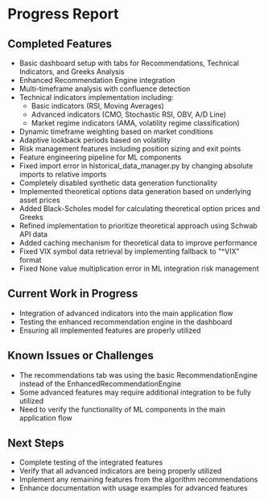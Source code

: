 # Progress Report

## Completed Features
- Basic dashboard setup with tabs for Recommendations, Technical Indicators, and Greeks Analysis
- Enhanced Recommendation Engine integration
- Multi-timeframe analysis with confluence detection
- Technical indicators implementation including:
  - Basic indicators (RSI, Moving Averages)
  - Advanced indicators (CMO, Stochastic RSI, OBV, A/D Line)
  - Market regime indicators (AMA, volatility regime classification)
- Dynamic timeframe weighting based on market conditions
- Adaptive lookback periods based on volatility
- Risk management features including position sizing and exit points
- Feature engineering pipeline for ML components
- Fixed import error in historical_data_manager.py by changing absolute imports to relative imports
- Completely disabled synthetic data generation functionality
- Implemented theoretical options data generation based on underlying asset prices
- Added Black-Scholes model for calculating theoretical option prices and Greeks
- Refined implementation to prioritize theoretical approach using Schwab API data
- Added caching mechanism for theoretical data to improve performance
- Fixed VIX symbol data retrieval by implementing fallback to "^VIX" format
- Fixed None value multiplication error in ML integration risk management

## Current Work in Progress
- Integration of advanced indicators into the main application flow
- Testing the enhanced recommendation engine in the dashboard
- Ensuring all implemented features are properly utilized

## Known Issues or Challenges
- The recommendations tab was using the basic RecommendationEngine instead of the EnhancedRecommendationEngine
- Some advanced features may require additional integration to be fully utilized
- Need to verify the functionality of ML components in the main application flow

## Next Steps
- Complete testing of the integrated features
- Verify that all advanced indicators are being properly utilized
- Implement any remaining features from the algorithm recommendations
- Enhance documentation with usage examples for advanced features
